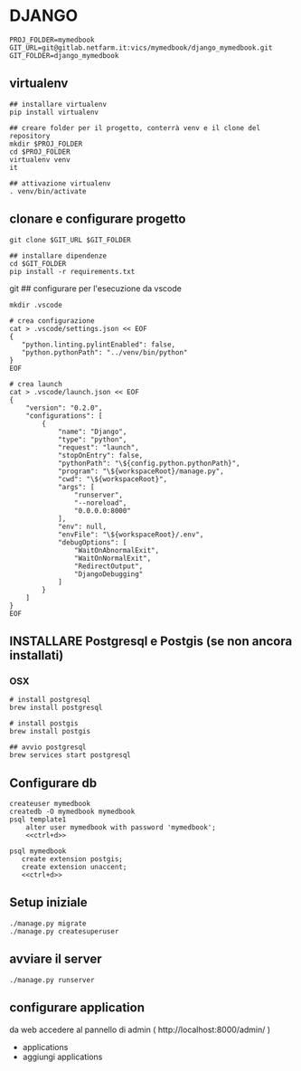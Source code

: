 # DJANGO
```
PROJ_FOLDER=mymedbook
GIT_URL=git@gitlab.netfarm.it:vics/mymedbook/django_mymedbook.git
GIT_FOLDER=django_mymedbook
```

## virtualenv
```
## installare virtualenv
pip install virtualenv

## creare folder per il progetto, conterrà venv e il clone del repository
mkdir $PROJ_FOLDER
cd $PROJ_FOLDER
virtualenv venv
it

## attivazione virtualenv
. venv/bin/activate
```


## clonare e configurare progetto
```
git clone $GIT_URL $GIT_FOLDER
 
## installare dipendenze
cd $GIT_FOLDER
pip install -r requirements.txt
```
git ## configurare per l'esecuzione da vscode
```
mkdir .vscode

# crea configurazione
cat > .vscode/settings.json << EOF
{
   "python.linting.pylintEnabled": false,
   "python.pythonPath": "../venv/bin/python"
}
EOF

# crea launch
cat > .vscode/launch.json << EOF
{
    "version": "0.2.0",
    "configurations": [
        {
            "name": "Django",
            "type": "python",
            "request": "launch",
            "stopOnEntry": false,
            "pythonPath": "\${config.python.pythonPath}",
            "program": "\${workspaceRoot}/manage.py",
            "cwd": "\${workspaceRoot}",
            "args": [
                "runserver",
                "--noreload",
                "0.0.0.0:8000"
            ],
            "env": null,
            "envFile": "\${workspaceRoot}/.env",
            "debugOptions": [
                "WaitOnAbnormalExit",
                "WaitOnNormalExit",
                "RedirectOutput",
                "DjangoDebugging"
            ]
        }
    ]
}
EOF
```


## INSTALLARE Postgresql e Postgis (se non ancora installati) 
### OSX
```
# install postgresql
brew install postgresql

# install postgis
brew install postgis

## avvio postgresql
brew services start postgresql
```


## Configurare db
```
createuser mymedbook
createdb -O mymedbook mymedbook
psql template1
    alter user mymedbook with password 'mymedbook';
    <<ctrl+d>>

psql mymedbook
   create extension postgis;
   create extension unaccent;
   <<ctrl+d>>
```

## Setup iniziale
```
./manage.py migrate
./manage.py createsuperuser
```

## avviare il server
```
./manage.py runserver
```

## configurare application
da web accedere al pannello di admin ( http://localhost:8000/admin/ )
* applications
* aggiungi applications

